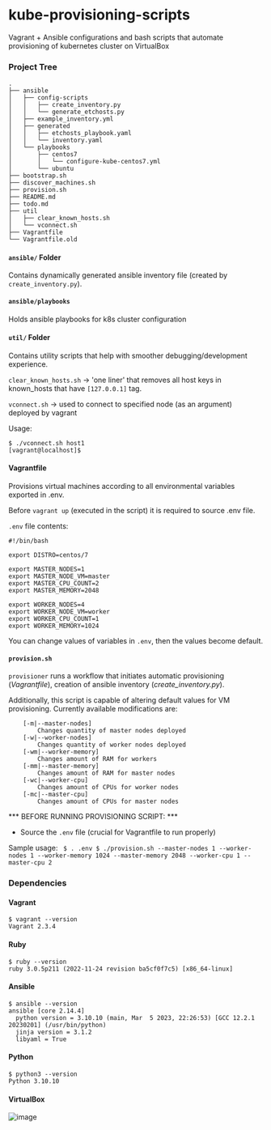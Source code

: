 # kube-provisioning-scripts

Vagrant + Ansible configurations and bash scripts that automate provisioning of kubernetes cluster on VirtualBox

### Project Tree

```
.
├── ansible
│   ├── config-scripts
│   │   ├── create_inventory.py
│   │   └── generate_etchosts.py
│   ├── example_inventory.yml
│   ├── generated
│   │   ├── etchosts_playbook.yaml
│   │   └── inventory.yaml
│   └── playbooks
│       ├── centos7
│       │   └── configure-kube-centos7.yml
│       └── ubuntu
├── bootstrap.sh
├── discover_machines.sh
├── provision.sh
├── README.md
├── todo.md
├── util
│   ├── clear_known_hosts.sh
│   └── vconnect.sh
├── Vagrantfile
└── Vagrantfile.old
```

#### `ansible/` Folder

Contains dynamically generated ansible inventory file (created by `create_inventory.py`).

#### `ansible/playbooks`

Holds ansible playbooks for k8s cluster configuration

#### `util/` Folder

Contains utility scripts that help with smoother debugging/development experience.

`clear_known_hosts.sh` -> 'one liner' that removes all host keys in known_hosts that have `[127.0.0.1]` tag. 

`vconnect.sh` -> used to connect to specified node (as an argument) deployed by vagrant

Usage:

```
$ ./vconnect.sh host1
[vagrant@localhost]$
```

#### Vagrantfile

Provisions virtual machines according to all environmental variables exported in .env.

Before `vagrant up` (executed in the script) it is required to source .env file.

`.env` file contents:
```
#!/bin/bash

export DISTRO=centos/7

export MASTER_NODES=1
export MASTER_NODE_VM=master
export MASTER_CPU_COUNT=2
export MASTER_MEMORY=2048

export WORKER_NODES=4
export WORKER_NODE_VM=worker
export WORKER_CPU_COUNT=1
export WORKER_MEMORY=1024
```

You can change values of variables in `.env`, then the values become default.

#### `provision.sh`

`provisioner` runs a workflow that initiates automatic provisioning (*Vagrantfile*), creation of ansible inventory (*create_inventory.py*).

Additionally, this script is capable of altering default values for VM provisioning. Currently available modifications are:

```
    [-m|--master-nodes]
        Changes quantity of master nodes deployed
    [-w|--worker-nodes]
        Changes quantity of worker nodes deployed
    [-wm|--worker-memory]
        Changes amount of RAM for workers
    [-mm|--master-memory]
        Changes amount of RAM for master nodes
    [-wc|--worker-cpu]
        Changes amount of CPUs for worker nodes
    [-mc|--master-cpu]
        Changes amount of CPUs for master nodes

```

*** BEFORE RUNNING PROVISIONING SCRIPT: ***

- Source the `.env` file (crucial for Vagrantfile to run properly)

Sample usage:
`
$ . .env
$ ./provision.sh --master-nodes 1 --worker-nodes 1 --worker-memory 1024 --master-memory 2048 --worker-cpu 1 --master-cpu 2`



### Dependencies

#### Vagrant
```
$ vagrant --version
Vagrant 2.3.4
```

#### Ruby

```
$ ruby --version
ruby 3.0.5p211 (2022-11-24 revision ba5cf0f7c5) [x86_64-linux]
```

#### Ansible

```
$ ansible --version
ansible [core 2.14.4]
  python version = 3.10.10 (main, Mar  5 2023, 22:26:53) [GCC 12.2.1 20230201] (/usr/bin/python)
  jinja version = 3.1.2
  libyaml = True
```

#### Python
```
$ python3 --version
Python 3.10.10
```

#### VirtualBox
![image](https://user-images.githubusercontent.com/58492207/235553798-edde1fd1-a8a5-4473-bde1-0170c221825c.png)

